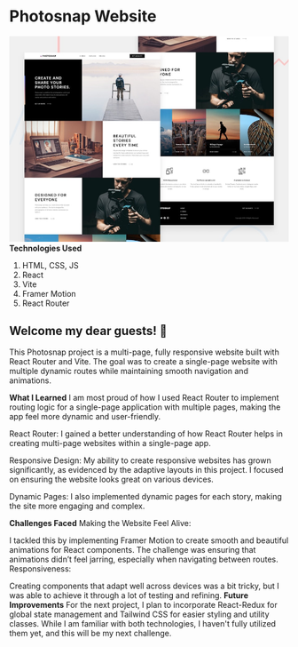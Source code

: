 # Photosnap Website

![Design preview for the Photosnap Website coding challenge](preview.jpg)
**Technologies Used**
1. HTML, CSS, JS
2. React
3. Vite
4. Framer Motion
5. React Router

## Welcome my dear guests! 👋

This Photosnap project is a multi-page, fully responsive website built with React Router and Vite. The goal was to create a single-page website with multiple dynamic routes while maintaining smooth navigation and animations.

**What I Learned**
I am most proud of how I used React Router to implement routing logic for a single-page application with multiple pages, making the app feel more dynamic and user-friendly.

React Router: I gained a better understanding of how React Router helps in creating multi-page websites within a single-page app.

Responsive Design: My ability to create responsive websites has grown significantly, as evidenced by the adaptive layouts in this project. I focused on ensuring the website looks great on various devices.

Dynamic Pages: I also implemented dynamic pages for each story, making the site more engaging and complex.

**Challenges Faced**
Making the Website Feel Alive:

I tackled this by implementing Framer Motion to create smooth and beautiful animations for React components.
The challenge was ensuring that animations didn’t feel jarring, especially when navigating between routes.
Responsiveness:

Creating components that adapt well across devices was a bit tricky, but I was able to achieve it through a lot of testing and refining.
**Future Improvements**
For the next project, I plan to incorporate React-Redux for global state management and Tailwind CSS for easier styling and utility classes. While I am familiar with both technologies, I haven't fully utilized them yet, and this will be my next challenge.
